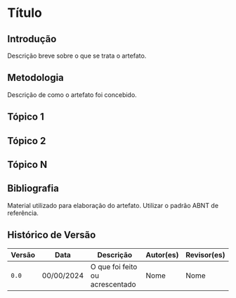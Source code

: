 # Título 

## Introdução

Descrição breve sobre o que se trata o artefato.

## Metodologia

Descrição de como o artefato foi concebido.

## Tópico 1

## Tópico 2

## Tópico N

## Bibliografia

Material utilizado para elaboração do artefato. Utilizar o padrão ABNT de referência.

## Histórico de Versão

| Versão | Data | Descrição| Autor(es) | Revisor(es)
|--|--|--|--|--|
|`0.0` | 00/00/2024 | O que foi feito ou acrescentado | Nome | Nome |
